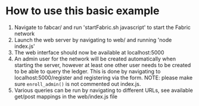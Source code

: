 # How to use this basic example
1. Navigate to fabcar/ and run 'startFabric.sh javascript' to start the Fabric network
2. Launch the web server by navigating to web/ and running 'node index.js'
3. The web interface should now be available at localhost:5000
4. An admin user for the network will be created automatically when starting the server, however at least one other user needs to be created to be able to query the ledger. This is done by navigating to localhost:5000/register and registering via the form.
NOTE: please make sure ```enroll_admin()``` is not commented out index.js.
5. Various queries can be run by navigating to different URLs, see available get/post mappings in the web/index.js file
